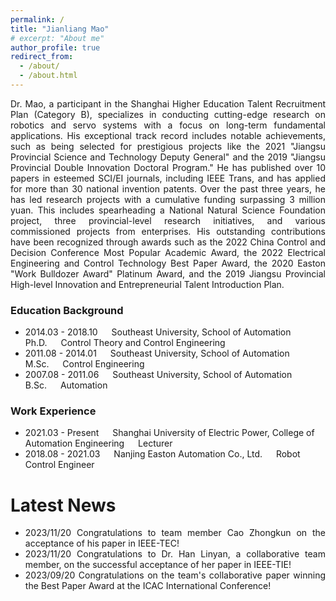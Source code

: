 ```yaml
---
permalink: /
title: "Jianliang Mao"
# excerpt: "About me"
author_profile: true
redirect_from: 
  - /about/
  - /about.html
---
```


<div style="text-align: justify;">
Dr. Mao, a participant in the Shanghai Higher Education Talent Recruitment Plan (Category B), specializes in conducting cutting-edge research on robotics and servo systems with a focus on long-term fundamental applications. His exceptional track record includes notable achievements, such as being selected for prestigious projects like the 2021 "Jiangsu Provincial Science and Technology Deputy General" and the 2019 "Jiangsu Provincial Double Innovation Doctoral Program."
He has published over 10 papers in esteemed SCI/EI journals, including IEEE Trans, and has applied for more than 30 national invention patents. Over the past three years, he has led research projects with a cumulative funding surpassing 3 million yuan. This includes spearheading a National Natural Science Foundation project, three provincial-level research initiatives, and various commissioned projects from enterprises. His outstanding contributions have been recognized through awards such as the 2022 China Control and Decision Conference Most Popular Academic Award, the 2022 Electrical Engineering and Control Technology Best Paper Award, the 2020 Easton "Work Bulldozer Award" Platinum Award, and the 2019 Jiangsu Provincial High-level Innovation and Entrepreneurial Talent Introduction Plan.
</div>

### Education Background
- 2014.03 - 2018.10   Southeast University, School of Automation   Ph.D.   Control Theory and Control Engineering
- 2011.08 - 2014.01   Southeast University, School of Automation   M.Sc.   Control Engineering
- 2007.08 - 2011.06   Southeast University, School of Automation   B.Sc.   Automation

### Work Experience
- 2021.03 - Present   Shanghai University of Electric Power, College of Automation Engineering   Lecturer
- 2018.08 - 2021.03   Nanjing Easton Automation Co., Ltd.   Robot Control Engineer

# Latest News

- <div style="text-align: justify;"> 2023/11/20 Congratulations to team member Cao Zhongkun on the acceptance of his paper in IEEE-TEC! </div>
- <div style="text-align: justify;"> 2023/11/20 Congratulations to Dr. Han Linyan, a collaborative team member, on the successful acceptance of her paper in IEEE-TIE! </div>
- <div style="text-align: justify;"> 2023/09/20 Congratulations on the team's collaborative paper winning the Best Paper Award at the ICAC International Conference! </div>
